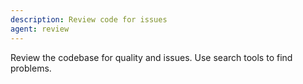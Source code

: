 ```yaml
---
description: Review code for issues
agent: review
---
```


Review the codebase for quality and issues. Use search tools to find problems.